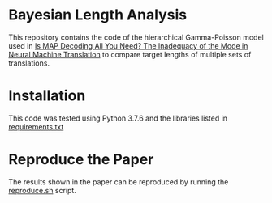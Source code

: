# Bayesian Length Analysis

This repository contains the code of the hierarchical Gamma-Poisson model used in [Is MAP Decoding All You Need? The Inadequacy of the Mode in Neural Machine Translation](https://www.aclweb.org/anthology/2020.coling-main.398.pdf) to compare target lengths of multiple sets of translations.


# Installation
This code was tested using Python 3.7.6 and the libraries listed in [requirements.txt](requirements.txt)

# Reproduce the Paper
The results shown in the paper can be reproduced by running the [reproduce.sh](reproduce.sh) script.
